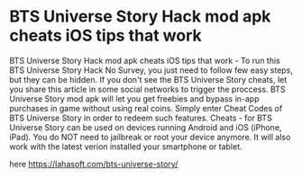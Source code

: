 # BTS Universe Story Hack mod apk cheats iOS tips that work

BTS Universe Story Hack mod apk cheats iOS tips that work - To run this BTS Universe Story Hack No Survey, you just need to follow few easy steps, but they can be hidden. If you don't see the BTS Universe Story cheats, let you share this article in some social networks to trigger the proccess. BTS Universe Story mod apk will let you get freebies and bypass in-app purchases in game without using real coins. Simply enter Cheat Codes of BTS Universe Story  in order to redeem such features. Cheats - for BTS Universe Story can be used on devices running Android and iOS (iPhone, iPad). You do NOT need to jailbreak or root your device anymore. It will also work with the latest verion installed your smartphone or tablet.

here https://lahasoft.com/bts-universe-story/
